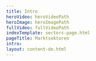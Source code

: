 ```yaml
---
title: Intro
heroVideo: heroVideoPath
heroImage: heroImagePath
fullVideo: fullVideoPath
indexTemplate: sectors-page.html
pageTitle: Marktsektoren
intro:
layout: content-de.html
---
```

